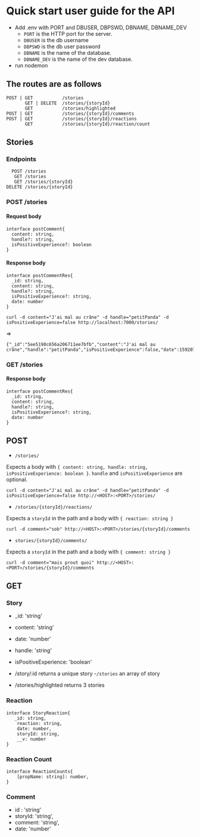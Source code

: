 # Quick start user guide for the API

- Add .env with PORT and DBUSER, DBPSWD, DBNAME, DBNAME_DEV
  - `PORT` is the HTTP port for the server.
  - `DBUSER` is the db username
  - `DBPSWD` is the db user password
  - `DBNAME` is the name of the database.
  - `DBNAME_DEV` is the name of the dev database.
- run nodemon

## The routes are as follows

```
POST | GET           /stories
       GET | DELETE  /stories/{storyId}
       GET           /stories/highlighted
POST | GET           /stories/{storyId}/comments
POST | GET           /stories/{storyId}/reactions
       GET           /stories/{storyId}/reaction/count
```

## Stories

### Endpoints

```
  POST /stories
   GET /stories
   GET /stories/{storyId}
DELETE /stories/{storyId} 
```

### POST /stories

#### Request body

```
interface postComment{
  content: string,
  handle?: string,
  isPositiveExperience?: boolean
}
```

#### Response body

```
interface postCommentRes{
  _id: string,
  content: string,
  handle?: string,
  isPositiveExperience?: string,
  date: number
}
```


```
curl -d content="J'ai mal au crâne" -d handle="petitPanda" -d isPositiveExperience=false http://localhost:7000/stories/
```
=>
```
{"_id":"5ee5190c656a206711ee7bfb","content":"J'ai mal au crâne","handle":"petitPanda","isPositiveExperience":false,"date":1592072460991,"__v":0}
```

### GET /stories

#### Response body

```
interface postCommentRes{
  _id: string,
  content: string,
  handle?: string,
  isPositiveExperience?: string,
  date: number
}
```


## POST

- `/stories/`

Expects a body with
`{ content: string, handle: string, isPositiveExperience: boolean }`.
`handle` and `isPositiveExperience` are optional.

`curl -d content="J'ai mal au crâne" -d handle="petitPanda" -d isPositiveExperience=false http://<HOST>:<PORT>/stories/`

- `/stories/{storyId}/reactions/`

Expects a `storyId` in the path and a body with
`{ reaction: string }`

`curl -d comment="sob" http://<HOST>:<PORT>/stories/{storyId}/comments`

- `stories/{storyId}/comments/`

Expects a `storyId` in the path and a body with
`{ comment: string }`

`curl -d comment="mais prout quoi" http://<HOST>:<PORT>/stories/{storyId}/comments`

## GET

### Story

- _id: 'string'
- content: 'string'
- date: 'number'
- handle: 'string'
- isPositiveExperience: 'boolean'

- /story/:id returns a unique story
-`/stories` an array of story
- /stories/highlighted returns 3 stories

### Reaction

```
interface StoryReaction{
   _id: string,
    reaction: string,
    date: number,
    storyId: string,
    __v: number
}

```

### Reaction Count

```
interface ReactionCounts{
    [propName: string]: number,
}
```

### Comment

- id : 'string'
- storyId: 'string',
- comment: 'string',
- date: 'number'
